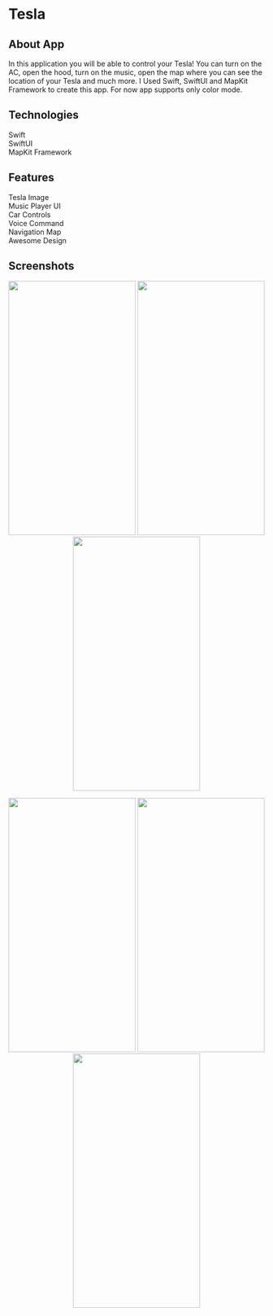 # Tesla

## About App
In this application you will be able to control your Tesla! You can turn on the AC, open the hood, turn on the music, open the map where you can see the location of your Tesla and much more.
I Used Swift, SwiftUI and MapKit Framework to create this app.
For now app supports only color mode.

## Technologies
Swift\
SwiftUI\
MapKit Framework

## Features
Tesla Image\
Music Player UI\
Car Controls\
Voice Command\
Navigation Map\
Awesome Design

## Screenshots

<p align="center">

  <img src="https://user-images.githubusercontent.com/94106586/203429373-4c0d7739-c94e-47b3-ae5d-337d322467fc.png" width="250" height="500">
  <img src="https://user-images.githubusercontent.com/94106586/203429395-89b18085-99ef-4983-a3c4-05d8b1b4a6cb.png" width="250" height="500">
  <img src="https://user-images.githubusercontent.com/94106586/203429402-4c194065-7b95-4cba-9ddf-955c4280316a.png" width="250" height="500">

</p>

<p align="center">

  <img src="https://user-images.githubusercontent.com/94106586/203429439-1b724bb3-6719-4deb-b7b1-5d4c05ff7e86.png" width="250" height="500">
  <img src="https://user-images.githubusercontent.com/94106586/203429420-43ff997b-c0f7-44c5-9f7b-3ebca6bc2ebc.png" width="250" height="500">
  <img src="https://user-images.githubusercontent.com/94106586/203429429-379aa9c3-253d-4830-9c21-a0ef9b8b8878.png" width="250" height="500">

</p>






